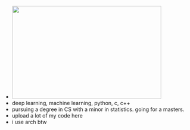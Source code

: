 - <img src="https://github.com/wettestsock/wettestsock/assets/119987092/0a72481d-d13a-4ff8-9eb0-d34cdcece168" width="400" height="250"> 
- deep learning, machine learning, python, c, c++ 
- pursuing a degree in CS with a minor in statistics. going for a masters. 
- upload a lot of my code here 
- i use arch btw 

